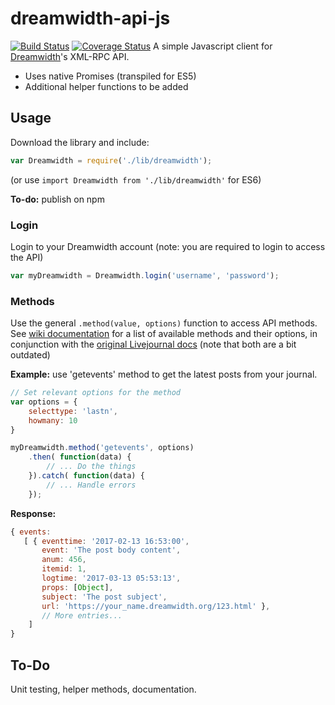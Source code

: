 # dreamwidth-api-js
[![Build Status](https://travis-ci.org/shorelle/dreamwidth-api-js.svg?branch=master)](https://travis-ci.org/shorelle/dreamwidth-api-js) [![Coverage Status](https://coveralls.io/repos/github/shorelle/dreamwidth-api-js/badge.svg?branch=master)](https://coveralls.io/github/shorelle/dreamwidth-api-js?branch=master)
A simple Javascript client for [Dreamwidth](http://www.dreamwidth.org)'s XML-RPC API.
* Uses native Promises (transpiled for ES5)
* Additional helper functions to be added

## Usage
Download the library and include:
```javascript
var Dreamwidth = require('./lib/dreamwidth');
```
(or use `import Dreamwidth from './lib/dreamwidth'` for ES6)

**To-do:** publish on npm

### Login
Login to your Dreamwidth account (note: you are required to login to access the API)
```javascript
var myDreamwidth = Dreamwidth.login('username', 'password');
```

### Methods
Use the general `.method(value, options)` function to access API methods. See [wiki documentation](http://wiki.dwscoalition.org/wiki/index.php/XML-RPC_Protocol) for a list of available methods and their options, in conjunction with the [original Livejournal docs](http://www.livejournal.com/doc/server/ljp.csp.xml-rpc.protocol.html) (note that both are a bit outdated)

**Example:** use 'getevents' method to get the latest posts from your journal.
```javascript
// Set relevant options for the method
var options = {
    selecttype: 'lastn',
    howmany: 10
}

myDreamwidth.method('getevents', options)
    .then( function(data) {
        // ... Do the things
    }).catch( function(data) {
        // ... Handle errors
    });
```
**Response:**
```javascript
{ events: 
   [ { eventtime: '2017-02-13 16:53:00',
       event: 'The post body content',
       anum: 456,
       itemid: 1,
       logtime: '2017-03-13 05:53:13',
       props: [Object],
       subject: 'The post subject',
       url: 'https://your_name.dreamwidth.org/123.html' },
       // More entries...
    ]
}
```

## To-Do
Unit testing, helper methods, documentation.
